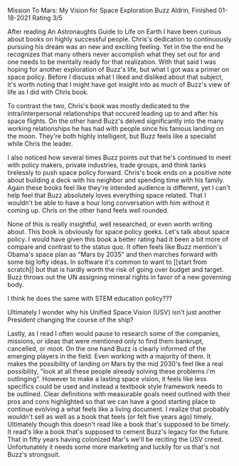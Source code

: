 Mission To Mars: My Vision for Space Exploration
Buzz Aldrin, Finished 01-18-2021
Rating 3/5

After reading An Astronaughts Guide to Life on Earth I have been curious about books on highly successful people.  Chris's dedication to continuously pursuing his dream was an new and exciting feeling.  Yet in the the end he recognizes that many others never accomplish what they set out for and one needs to be mentally ready for that realization.  With that said I was hoping for another exploration of Buzz's life, but what I got was a primer on space policy.  Before I discuss what I liked and disliked about that subject, it's worth noting that I might have got insight into as much of Buzz's view of life as I did with Chris book.

To contrast the two, Chris's book was mostly dedicated to the intra/interpersonal relationships that occured leading up to and after his space flights.  On the other hand Buzz's delved significantly into the many working relationships he has had with people since his famous landing on the moon.  They're both highly intelligent, but Buzz feels like a specialst while Chris the leader.

I also noticed how several times Buzz points out that he's continued to meet with policy makers, private industries, trade groups, and think tanks tirelessly to push space policy forward.  Chris's book ends on a positive note about building a deck with his neighbor and spending time with his family.  Again these books feel like they're intended audience is different, yet I can't help feel that Buzz absolutely loves everything space related.  That I wouldn't be able to have a hour long conversation with him without it coming up.  Chris on the other hand feels well rounded.

None of this is really insightful, well researched, or even worth writing about.  This book is obviously for space policy geeks.  Let's talk about space policy.  I would have given this book a better rating had it been a bit more of compare and contrast to the status quo.  It often feels like Buzz mention's Obama's space plan as "Mars by 2035" and then marches forward with some big lofty ideas.  In software it's common to want to [[start from scratch]] but that is hardly worth the risk of going over budget and target.  Buzz throws out the UN assigning mineral rights in favor of a new governing body.  

I think he does the same with STEM education policy???  

Ultimately I wonder why his Unified Space Vision (USV) isn't just another President changing the course of the ship?

Lastly, as I read I often would pause to research some of the companies, missions, or ideas that were mentioned only to find them bankrupt, cancelled, or moot.  On the one hand Buzz is clearly informed of the emerging players in the field.  Even working with a majority of them.  It makes the possibility of landing on Mars by the mid 2030's feel like a real possibility, "look at all these people already solving these problems i'm outlinging".  However to make a lasting space vision, it feels like less specifics could be used and instead a textbook style framework needs to be outlined.   Clear definitions with measurable goals need outlined with their pros and cons highlighted so that we can have a good starting place to continue evolving a what feels like a living document.  I realize that probably wouldn't sell as well as a book that feels (or felt five years ago) timely.  Ultimately though this doesn't read like a book that's supposed to be timely.  It read's like a book that's supposed to cement Buzz's legacy for the future.  That in fifty years having colonized Mar's we'll be reciting the USV creed.  Unfortunately it needs some more marketing and luckily for us that's not Buzz's strongsuit. 